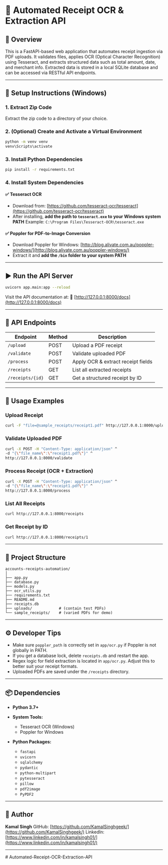 # 🧾 Automated Receipt OCR & Extraction API

## 📖 Overview

This is a FastAPI-based web application that automates receipt ingestion via PDF uploads. It validates files, applies OCR (Optical Character Recognition) using Tesseract, and extracts structured data such as total amount, date, and merchant info. Extracted data is stored in a local SQLite database and can be accessed via RESTful API endpoints.

---

## 🚀 Setup Instructions (Windows)

### 1. Extract Zip Code

Extract the zip code to a directory of your choice.

### 2. (Optional) Create and Activate a Virtual Environment

```bash
python -m venv venv
venv\Scripts\activate
```

### 3. Install Python Dependencies

```bash
pip install -r requirements.txt
```

### 4. Install System Dependencies

#### ✅ Tesseract OCR

* Download from: [https://github.com/tesseract-ocr/tesseract](https://github.com/tesseract-ocr/tesseract)
* After installing, **add the path to `tesseract.exe` to your Windows system PATH**
  Example: `C:\Program Files\Tesseract-OCR\tesseract.exe`

#### ✅ Poppler for PDF-to-Image Conversion

* Download Poppler for Windows:
  [http://blog.alivate.com.au/poppler-windows/](http://blog.alivate.com.au/poppler-windows/)
* Extract it and **add the `/bin` folder to your system PATH**

---

## ▶️ Run the API Server

```bash
uvicorn app.main:app --reload
```

Visit the API documentation at:
📎 [http://127.0.0.1:8000/docs](http://127.0.0.1:8000/docs)

---

## 🔌 API Endpoints

| Endpoint         | Method | Description                        |
| ---------------- | ------ | ---------------------------------- |
| `/upload`        | POST   | Upload a PDF receipt               |
| `/validate`      | POST   | Validate uploaded PDF              |
| `/process`       | POST   | Apply OCR & extract receipt fields |
| `/receipts`      | GET    | List all extracted receipts        |
| `/receipts/{id}` | GET    | Get a structured receipt by ID     |

---

## 🧪 Usage Examples

### Upload Receipt

```bash
curl -F "file=@sample_receipts/receipt1.pdf" http://127.0.0.1:8000/upload
```

### Validate Uploaded PDF

```bash
curl -X POST -H "Content-Type: application/json" ^
-d "{\"file_name\":\"receipt1.pdf\"}" ^
http://127.0.0.1:8000/validate
```

### Process Receipt (OCR + Extraction)

```bash
curl -X POST -H "Content-Type: application/json" ^
-d "{\"file_name\":\"receipt1.pdf\"}" ^
http://127.0.0.1:8000/process
```

### List All Receipts

```bash
curl http://127.0.0.1:8000/receipts
```

### Get Receipt by ID

```bash
curl http://127.0.0.1:8000/receipts/1
```

---

## 📁 Project Structure

```
accounts-receipts-automation/
│
├── app.py
├── database.py
├── models.py
├── ocr_utils.py
├── requirements.txt
├── README.md
├── receipts.db
├── uploads/            # (contain test PDFs)
└── sample_receipts/    # (varied PDFs for demo)
```

---

## ⚙️ Developer Tips

* Make sure `poppler_path` is correctly set in `app/ocr.py` if Poppler is not globally in PATH.
* If you get a database lock, delete `receipts.db` and restart the app.
* Regex logic for field extraction is located in `app/ocr.py`. Adjust this to better suit your receipt formats.
* Uploaded PDFs are saved under the `/receipts` directory.

---

## 📦 Dependencies

* **Python 3.7+**
* **System Tools:**

  * Tesseract OCR (Windows)
  * Poppler for Windows
* **Python Packages:**

  * `fastapi`
  * `uvicorn`
  * `sqlalchemy`
  * `pydantic`
  * `python-multipart`
  * `pytesseract`
  * `pillow`
  * `pdf2image`
  * `PyPDF2`

---

## 👤 Author

**Kamal Singh**
GitHub: [https://github.com/KamalSinghgeek/](https://github.com/KamalSinghgeek/)
LinkedIn: [https://www.linkedin.com/in/kamalsingh01/](https://www.linkedin.com/in/kamalsingh01/)

---
#   A u t o m a t e d - R e c e i p t - O C R - E x t r a c t i o n - A P I  
 